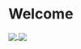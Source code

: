 # Welcome

<a href="https://github.com/summetdev">
  <img align="center" src="https://github-readme-stats.vercel.app/api?username=summetdev&count_private=true&hide_title=true&hide_rank=true&show_icons=true&include_all_commits=true&icon_color=0366d6&bg_color=ffffff&hide_border=true" />
</a>
<a href="https://github.com/summetdev">
  <img align="center" src="https://github-readme-stats.vercel.app/api/top-langs/?username=summetdev&layout=compact&hide_title=true&hide_border=true" />
</a>
